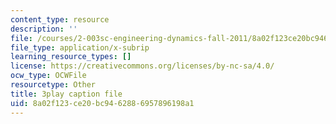 ```yaml
---
content_type: resource
description: ''
file: /courses/2-003sc-engineering-dynamics-fall-2011/8a02f123ce20bc9462886957896198a1_1xJJu5p3dD0.srt
file_type: application/x-subrip
learning_resource_types: []
license: https://creativecommons.org/licenses/by-nc-sa/4.0/
ocw_type: OCWFile
resourcetype: Other
title: 3play caption file
uid: 8a02f123-ce20-bc94-6288-6957896198a1
---
```

